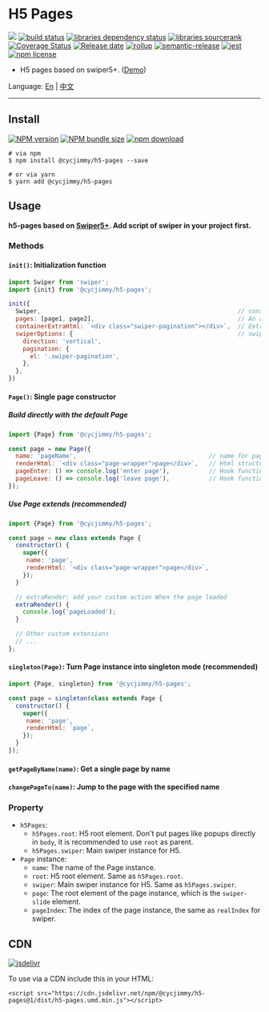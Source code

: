# H5 Pages
![][workflows-badge-image]
[![build status][travis-image]][travis-url]
[![libraries dependency status][libraries-status-image]][libraries-status-url]
[![libraries sourcerank][libraries-sourcerank-image]][libraries-sourcerank-url]
[![Coverage Status][coverage-image]][coverage-url]
[![Release date][release-date-image]][release-url]
[![rollup][rollup-image]][rollup-url]
[![semantic-release][semantic-image]][semantic-url]
[![jest][jest-image]][jest-url]
[![npm license][license-image]][download-url]

* H5 pages based on swiper5+. ([Demo][github-pages-url])

Language: [En][Readme-url-En] | [中文][Readme-url-ZhCN]
***

## Install
[![NPM version][npm-image]][npm-url]
[![NPM bundle size][npm-bundle-size-image]][npm-url]
[![npm download][download-image]][download-url]

```shell
# via npm
$ npm install @cycjimmy/h5-pages --save

# or via yarn
$ yarn add @cycjimmy/h5-pages
```

## Usage
**h5-pages based on [Swiper5+](https://github.com/nolimits4web/Swiper). Add script of swiper in your project first.**

### Methods 
#### `init()`: Initialization function
```javascript
import Swiper from 'swiper';
import {init} from '@cycjimmy/h5-pages';

init({
  Swiper,                                                       // constructor of Swiper
  pages: [page1, page2],                                        // An array of Page instances
  containerExtraHtml: `<div class="swiper-pagination"></div>`,  // Extra Html under swiper-container, such as navigator, etc.
  swiperOptions: {                                              // swiper configuration(loop is not supported)
    direction: 'vertical',
    pagination: {
      el: '.swiper-pagination',
    },
  },
})
```

#### `Page()`: Single page constructor
##### Build directly with the default Page
```javascript
import {Page} from '@cycjimmy/h5-pages';

const page = new Page({
  name: 'pageName',                                     // name for page. Default is "page" with index, such as "page0". 
  renderHtml: `<div class="page-wrapper">page</div>`,   // Html structure under swiper-slide
  pageEnter: () => console.log('enter page'),           // Hook function for enter the page
  pageLeave: () => console.log('leave page'),           // Hook function for leave the page
});
```

##### Use Page extends (recommended)
```javascript
import {Page} from '@cycjimmy/h5-pages';

const page = new class extends Page {
  constructor() {
    super({
     name: 'page',
     renderHtml: `<div class="page-wrapper">page</div>`,
    });
  }

  // extraRender: add your custom action When the page loaded
  extraRender() {
    console.log('pageLoaded');
  }

  // Other custom extensions
  // ... 
};
```

#### `singleton(Page)`: Turn Page instance into singleton mode (recommended)
```javascript
import {Page, singleton} from '@cycjimmy/h5-pages';

const page = singleton(class extends Page {
  constructor() {
    super({
     name: 'page',
     renderHtml: `page`,
    });
  }
});
```

#### `getPageByName(name)`: Get a single page by name
#### `changePageTo(name)`: Jump to the page with the specified name

### Property
* `h5Pages`:
  * `h5Pages.root`: H5 root element. Don't put pages like popups directly in `body`, it is recommended to use `root` as parent.
  * `h5Pages.swiper`: Main swiper instance for H5.
* `Page` instance:
  * `name`: The name of the Page instance.
  * `root`: H5 root element. Same as `h5Pages.root`.
  * `swiper`: Main swiper instance for H5. Same as `h5Pages.swiper`.
  * `page`: The root element of the page instance, which is the `swiper-slide` element.
  * `pageIndex`: The index of the page instance, the same as `realIndex` for swiper.

## CDN
[![jsdelivr][jsdelivr-image]][jsdelivr-url]

To use via a CDN include this in your HTML:
```text
<script src="https://cdn.jsdelivr.net/npm/@cycjimmy/h5-pages@1/dist/h5-pages.umd.min.js"></script>
```

<!-- Links: -->
[npm-image]: https://img.shields.io/npm/v/@cycjimmy/h5-pages
[npm-url]: https://npmjs.org/package/@cycjimmy/h5-pages
[npm-bundle-size-image]: https://img.shields.io/bundlephobia/min/@cycjimmy/h5-pages

[download-image]: https://img.shields.io/npm/dt/@cycjimmy/h5-pages
[download-url]: https://npmjs.org/package/@cycjimmy/h5-pages

[jsdelivr-image]: https://img.shields.io/jsdelivr/npm/hy/@cycjimmy/h5-pages
[jsdelivr-url]: https://www.jsdelivr.com/package/npm/@cycjimmy/h5-pages

[workflows-badge-image]: https://github.com/cycjimmy/h5-pages/workflows/Test%20CI/badge.svg
[travis-image]: https://img.shields.io/travis/cycjimmy/h5-pages
[travis-url]: https://travis-ci.org/cycjimmy/h5-pages

[libraries-status-image]: https://img.shields.io/librariesio/release/npm/@cycjimmy/h5-pages
[libraries-sourcerank-image]: https://img.shields.io/librariesio/sourcerank/npm/@cycjimmy/h5-pages
[libraries-status-url]: https://libraries.io/github/cycjimmy/h5-pages
[libraries-sourcerank-url]: https://libraries.io/npm/@cycjimmy%2Fh5-pages

[coverage-image]: https://img.shields.io/coveralls/github/cycjimmy/h5-pages
[coverage-url]: https://coveralls.io/github/cycjimmy/h5-pages

[release-date-image]: https://img.shields.io/github/release-date/cycjimmy/h5-pages
[release-url]: https://github.com/cycjimmy/h5-pages/releases

[rollup-image]: https://img.shields.io/github/package-json/dependency-version/cycjimmy/h5-pages/dev/rollup
[rollup-url]: https://github.com/rollup/rollup

[semantic-image]: https://img.shields.io/badge/%20%20%F0%9F%93%A6%F0%9F%9A%80-semantic--release-e10079.svg
[semantic-url]: https://github.com/semantic-release/semantic-release

[jest-image]: https://img.shields.io/badge/tested_with-jest-99424f.svg
[jest-url]: https://github.com/facebook/jest

[license-image]: https://img.shields.io/npm/l/@cycjimmy/h5-pages

[github-pages-url]: https://cycjimmy.github.io/h5-pages/

[Readme-url-En]: https://github.com/cycjimmy/h5-pages/blob/master/README.md
[Readme-url-ZhCN]: https://github.com/cycjimmy/h5-pages/blob/master/README_zhCN.md
